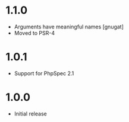 1.1.0
=====

* Arguments have meaningful names [gnugat]
* Moved to PSR-4

1.0.1
=====

* Support for PhpSpec 2.1

1.0.0
=====

* Initial release
